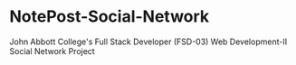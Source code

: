 # NotePost-Social-Network
John Abbott College's Full Stack Developer (FSD-03) Web Development-II Social Network Project
